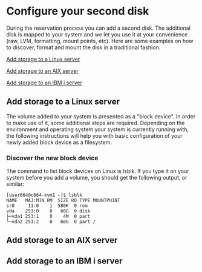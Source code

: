 # Configure your second disk

During the reservation process you can add a second disk. The additional disk is mapped to your system and we let you use it at your convenience (raw, LVM, formatting, mount points, etc).
Here are some examples on how to discover, format and mount the disk in a traditional fashion.

[Add storage to a Linux server](#add-storage-to-a-linux-server)

[Add storage to an AIX server](#add-storage-to-an-aix-server)

[Add storage to an IBM i server](#add-storage-to-an-ibm-i-server)


## Add storage to a Linux server

The volume added to your system is presented as a "block device". In order to make use of it, some additional steps are required.
Depending on the environment and operating system your system is currently running with, the following instructions will help you with basic configuration of your newly added block device as a filesystem. 

### Discover the new block device
The command to list block devices on Linux is lsblk. If you type it on your system before you add a volume, you should get the following output, or similar:

```shell
[user664@c664-kvm1 ~]$ lsblk
NAME   MAJ:MIN RM  SIZE RO TYPE MOUNTPOINT
sr0     11:0    1  580K  0 rom
vda    253:0    0   60G  0 disk
├─vda1 253:1    0    4M  0 part
└─vda2 253:2    0   60G  0 part /
```

## Add storage to an AIX server

## Add storage to an IBM i server 